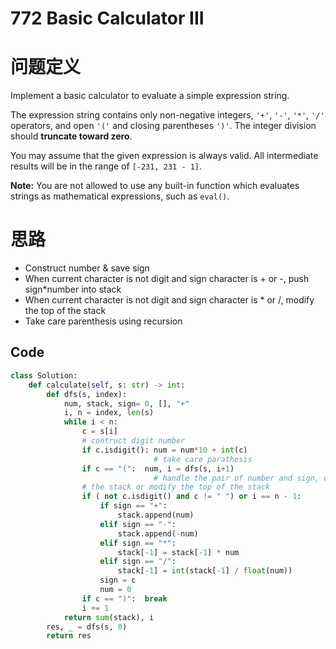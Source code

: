 # 772 Basic Calculator III

# 问题定义

Implement a basic calculator to evaluate a simple expression string.

The expression string contains only non-negative integers, `'+'`, `'-'`, `'*'`, `'/'` operators, and open `'('` and closing parentheses `')'`. The integer division should **truncate toward zero**.

You may assume that the given expression is always valid. All intermediate results will be in the range of `[-231, 231 - 1]`.

**Note:** You are not allowed to use any built-in function which evaluates strings as mathematical expressions, such as `eval()`.

# 思路

- Construct number & save sign
- When current character is not digit and sign character is + or -, push sign*number into stack
- When current character is not digit and sign character is * or /,  modify the top of the stack
- Take care parenthesis using recursion

## Code

```python
class Solution:
    def calculate(self, s: str) -> int:              
        def dfs(s, index):
            num, stack, sign= 0, [], "+"
            i, n = index, len(s)
            while i < n:
                c = s[i]
                # contruct digit number
                if c.isdigit(): num = num*10 + int(c)
								# take care parathesis
                if c == "(":  num, i = dfs(s, i+1)
								# handle the pair of number and sign, either push it to 
                # the stack or modify the top of the stack
                if ( not c.isdigit() and c != " ") or i == n - 1:
                    if sign == "+":
                        stack.append(num)
                    elif sign == "-":
                        stack.append(-num)
                    elif sign == "*":
                        stack[-1] = stack[-1] * num
                    elif sign == "/":
                        stack[-1] = int(stack[-1] / float(num))
                    sign = c
                    num = 0
                if c == ")":  break
                i += 1
            return sum(stack), i  
        res, _ = dfs(s, 0)
        return res
```